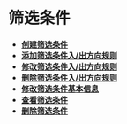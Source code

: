 # 筛选条件<a name="vpc_mirror_03"></a>
-   **[创建筛选条件](创建筛选条件.md)**  
-   **[添加筛选条件入/出方向规则](添加筛选条件入-出方向规则.md)**  
-   **[修改筛选条件入/出方向规则](修改筛选条件入-出方向规则.md)**  
-   **[删除筛选条件入/出方向规则](删除筛选条件入-出方向规则.md)**  
-   **[修改筛选条件基本信息](修改筛选条件基本信息.md)**  
-   **[查看筛选条件](查看筛选条件.md)**  
-   **[删除筛选条件](删除筛选条件.md)**  
